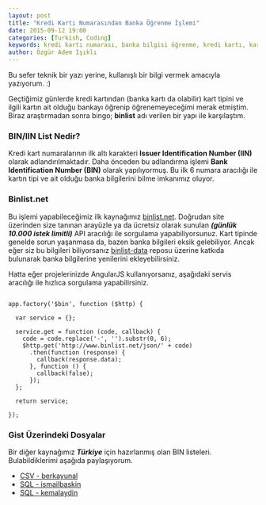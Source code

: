 ```yaml
---
layout: post
title: "Kredi Kartı Numarasından Banka Öğrenme İşlemi"
date: 2015-09-12 19:00
categories: [Turkish, Coding]
keywords: kredi kartı numarası, banka bilgisi öğrenme, kredi kartı, kart tipi
author: Özgür Adem Işıklı
---
```


Bu sefer teknik bir yazı yerine, kullanışlı bir bilgi vermek amacıyla yazıyorum. :)

Geçtiğimiz günlerde kredi kartından (banka kartı da olabilir) kart tipini ve ilgili kartın ait olduğu bankayı öğrenip öğrenemeyeceğimi merak etmiştim. Biraz araştırmadan sonra bingo; **binlist** adı verilen bir yapı ile karşılaştım.

### BIN/IIN List Nedir?

Kredi kart numaralarının ilk altı karakteri **Issuer Identification Number (IIN)** olarak adlandırılmaktadır. Daha önceden bu adlandırma işlemi **Bank Identification Number (BIN)** olarak yapılıyormuş. Bu ilk 6 numara aracılığı ile kartın tipi ve ait olduğu banka bilgilerini bilme imkanımız oluyor.

### Binlist.net

Bu işlemi yapabileceğimiz ilk kaynağımız [binlist.net](http://www.binlist.net). Doğrudan site üzerinden size tanınan arayüzle ya da ücretsiz olarak sunulan **_(günlük 10.000 istek limitli)_** API aracılığı ile sorgulama yapabiliyorsunuz. Kart tipinde genelde sorun yaşanmasa da, bazen banka bilgileri eksik gelebiliyor. Ancak eğer siz bu bilgileri biliyorsanız [binlist-data](https://github.com/binlist/binlist-data) reposu üzerine katkıda bulunarak banka bilgilerine yenilerini ekleyebilirsiniz.

Hatta eğer projelerinizde AngularJS kullanıyorsanız, aşağıdaki servis aracılığı ile hızlıca sorgulama yapabilirsiniz.

<pre><code class="language-js">
app.factory('$bin', function ($http) {

  var service = {};

  service.get = function (code, callback) {
    code = code.replace('-', '').substr(0, 6);
    $http.get('http://www.binlist.net/json/' + code)
      .then(function (response) {
        callback(response.data);
      }, function () {
        callback(false);
      });
  };

  return service;

});
</code></pre>

### Gist Üzerindeki Dosyalar

Bir diğer kaynağımız **_Türkiye_** için hazırlanmış olan BIN listeleri. Bulabildiklerimi aşağıda paylaşıyorum.

- [CSV - berkayunal](https://gist.github.com/berkayunal/1595676)
- [SQL - ismailbaskin](https://gist.github.com/ismailbaskin/2489587)
- [SQL - kemalaydin](https://gist.github.com/kemalaydin/b3de747b5436ec7a40c9)
